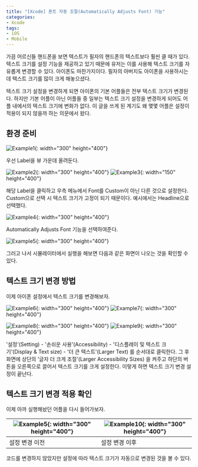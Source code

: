```yaml
---
title: "[Xcode] 폰트 자동 조절(Automatically Adjusts Font) 기능"
categories:
- Xcode
tags:
- iOS
- Mobile
---
```


가끔 어르신들 핸드폰을 보면 텍스트가 필자의 핸드폰의 텍스트보다 훨씬 클 때가 있다. 텍스트 크기를 설정 기능을 제공하고 있기 때문에 유저는 이를 사용해 텍스트 크기를 자유롭게 변경할 수 있다. 아이폰도 마찬가지이다. 필자의 아버지도 아이폰을 사용하시는데 텍스트 크기를 많이 크게 해놓으셨다.

텍스트 크기 설정을 변경하게 되면 아이폰의 기본 어플들은 전부 텍스트 크기가 변경된다. 하지만 기본 어플이 아닌 어플들 중 일부는 텍스트 크기 설정을 변경하게 되어도 어플 내에서의 텍스트 크기에 변화가 없다. 이 글을 쓰게 된 계기도 왜 몇몇 어플은 설정이 적용이 되지 않을까 하는 의문에서 왔다.

## 환경 준비

![Example1](/assets/swift/Label/AutomaticallyAdjustsFont/Example1.png){: width="300" height="400"}

우선 Label을 뷰 가운데 올려둔다.

![Example2](/assets/swift/Label/AutomaticallyAdjustsFont/Example2.png){: width="300" height="400"}
![Example3](/assets/swift/Label/AutomaticallyAdjustsFont/Example3.png){: width="150" height="400"}

해당 Label을 클릭하고 우측 메뉴에서 Font를 Custom이 아닌 다른 것으로 설정한다. Custom으로 선택 시 텍스트 크기가 고정이 되기 때문이다. 예시에서는 Headline으로 선택했다. 

![Example4](/assets/swift/Label/AutomaticallyAdjustsFont/Example4.png){: width="300" height="400"}

Automatically Adjusts Font 기능을 선택하여준다.

![Example5](/assets/swift/Label/AutomaticallyAdjustsFont/Example5.png){: width="300" height="400"}

그러고 나서 시뮬레이터에서 실행을 해보면 다음과 같은 화면이 나오는 것을 확인할 수 있다.

##  텍스트 크기 변경 방법
이제 아이폰 설정에서 텍스트 크기를 변경해보자.

![Example6](/assets/swift/Label/AutomaticallyAdjustsFont/Example6.png){: width="300" height="400"}
![Example7](/assets/swift/Label/AutomaticallyAdjustsFont/Example7.png){: width="300" height="400"}

![Example8](/assets/swift/Label/AutomaticallyAdjustsFont/Example8.png){: width="300" height="400"}
![Example9](/assets/swift/Label/AutomaticallyAdjustsFont/Example9.png){: width="300" height="400"}

'설정'(Setting) - '손쉬운 사용'(Accessibility) - '디스플레이 및 텍스트 크기'(Display & Text size) - '더 큰 텍스트'(Larger Text) 를 순서대로 클릭한다. 그 후 화면에 상단의  '글자 더 크게 조절'(Larger Accessibility Sizes) 을 켜주고 하단의 버튼을 오른쪽으로 끌어서 텍스트 크기를 크게 설정한다. 이렇게 하면 텍스트 크기 변경 설정이 끝난다.

## 텍스트 크기 변경 적용 확인
이제 아까 실행해놨던 어플을 다시 들어가보자.


| ![Example5](/assets/swift/Label/AutomaticallyAdjustsFont/Example5.png){: width="300" height="400"} | ![Example10](/assets/swift/Label/AutomaticallyAdjustsFont/Example10.png){: width="300" height="400"} |
| -------- | -------- |
| 설정 변경 이전 | 설정 변경 이후 |




코드를 변경하지 않았지만 설정에 따라 텍스트 크기가 자동으로 변경된 것을 볼 수 있다.
